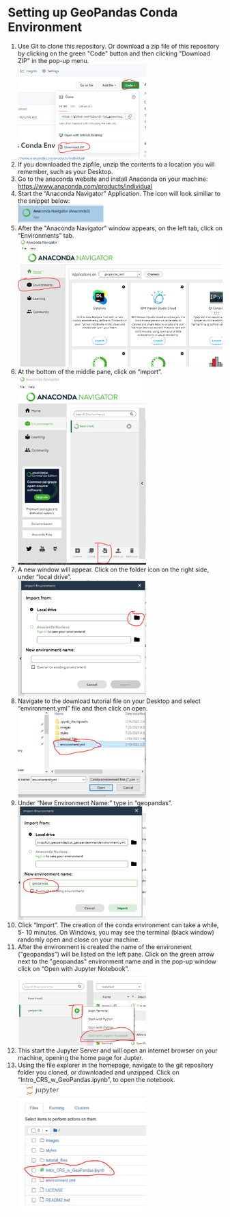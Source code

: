 # Setting up GeoPandas Conda Environment

1. Use Git to clone this repository. Or download a zip file of this repository by clicking on the green "Code" button and then clicking "Download ZIP" in the pop-up menu.   
    <img src="images/git_download_zip.png" style="width:300px"/>
1. If you downloaded the zipfile, unzip the contents to a location you will remember, such as your Desktop.
1. Go to the anaconda website and install Anaconda on your machine: https://www.anaconda.com/products/individual 
1. Start the “Anaconda Navigator” Application.  The icon will look similiar to the snippet below:  
    <img src="images/anaconda_nav.png" style="width:200px"/>
1. After the "Anaconda Navigator" window appears, on the left tab, click on “Environments” tab.  
    <img src="images/aconda_nav_env_click.png" style="width:500px"/>
1. At the bottom of the middle pane, click on “import”.
    <img src="images/conda_import_click.png" style="width:300px"/>
1. A new window will appear.  Click on the folder icon on the right side, under “local drive”.  
    <img src="images/conda_local_drive.png" style="width:300px"/>
1. Navigate to the download tutorial file on your Desktop and select “environment.yml” file and then click on open.  
    <img src="images/conda_select_env_file.png" style="width:300px"/>
1. Under “New Environment Name:” type in “geopandas”.  
    <img src="images/conda_name_env.png" style="width:300px"/>
1. Click “Import”.  The creation of the conda environment can take a while, 5- 10 minutes. On Windows, you may see the terminal (black window) randomly open and close on your machine.  
1. After the environment is created the name of the environment ("geopandas") will be listed on the left pane.  Click on the green arrow next to the "geopandas" environment name and in the pop-up window click on “Open with Jupyter Notebook”.  
    <img src="images/conda_start_jupyter.png" style="width:300px"/>
1. This start the Jupyter Server and will open an internet browser on your machine, opening the home page for Jupter.  
1. Using the file explorer in the homepage, navigate to the git repository folder you cloned, or downloaded and unzipped. Click on “Intro_CRS_w_GeoPandas.ipynb”, to open the notebook.  
    <img src="images/conda_click_notebook.png" style="width:300px"/>
